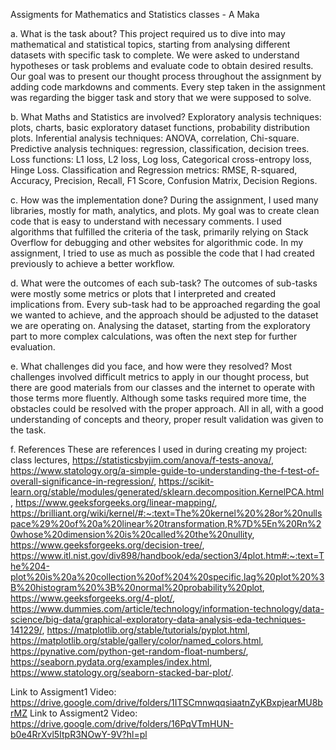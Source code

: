 Assigments for Mathematics and Statistics classes - A Maka

a. What is the task about?
This project required us to dive into may mathematical and statistical topics, starting from analysing different datasets with specific task to complete. We were asked to understand hypotheses or task problems and evaluate code to obtain desired results. Our goal was to present our thought process throughout the assignment by adding code markdowns and comments. Every step taken in the assignment was regarding the bigger task and story that we were supposed to solve.

b. What Maths and Statistics are involved?
Exploratory analysis techniques: plots, charts, basic exploratory dataset functions, probability distribution plots.
Inferential analysis techniques: ANOVA, correlation, Chi-square.
Predictive analysis techniques: regression, classification, decision trees.
Loss functions: L1 loss, L2 loss, Log loss, Categorical cross-entropy loss, Hinge Loss.
Classification and Regression metrics: RMSE, R-squared, Accuracy, Precision, Recall, F1 Score, Confusion Matrix, Decision Regions.

c. How was the implementation done?
During the assignment, I used many libraries, mostly for math, analytics, and plots. My goal was to create clean code that is easy to understand with necessary comments. I used algorithms that fulfilled the criteria of the task, primarily relying on Stack Overflow for debugging and other websites for algorithmic code. In my assignment, I tried to use as much as possible the code that I had created previously to achieve a better workflow.

d. What were the outcomes of each sub-task?
The outcomes of sub-tasks were mostly some metrics or plots that I interpreted and created implications from. Every sub-task had to be approached regarding the goal we wanted to achieve, and the approach should be adjusted to the dataset we are operating on. Analysing the dataset, starting from the exploratory part to more complex calculations, was often the next step for further evaluation.

e. What challenges did you face, and how were they resolved?
Most challenges involved difficult metrics to apply in our thought process, but there are good materials from our classes and the internet to operate with those terms more fluently. Although some tasks required more time, the obstacles could be resolved with the proper approach. All in all, with a good understanding of concepts and theory, proper result validation was given to the task.

f. References
These are references I used in during creating my project:
class lectures, https://statisticsbyjim.com/anova/f-tests-anova/, 
https://www.statology.org/a-simple-guide-to-understanding-the-f-test-of-overall-significance-in-regression/,
https://scikit-learn.org/stable/modules/generated/sklearn.decomposition.KernelPCA.html, https://www.geeksforgeeks.org/linear-mapping/, https://brilliant.org/wiki/kernel/#:~:text=The%20kernel%20%28or%20nullspace%29%20of%20a%20linear%20transformation,R%7D%5En%20Rn%20whose%20dimension%20is%20called%20the%20nullity,  
https://www.geeksforgeeks.org/decision-tree/,
https://www.itl.nist.gov/div898/handbook/eda/section3/4plot.htm#:~:text=The%204-plot%20is%20a%20collection%20of%204%20specific,lag%20plot%20%3B%20histogram%20%3B%20normal%20probability%20plot,
https://www.geeksforgeeks.org/4-plot/,
https://www.dummies.com/article/technology/information-technology/data-science/big-data/graphical-exploratory-data-analysis-eda-techniques-141229/,
https://matplotlib.org/stable/tutorials/pyplot.html,
https://matplotlib.org/stable/gallery/color/named_colors.html,
https://pynative.com/python-get-random-float-numbers/,
https://seaborn.pydata.org/examples/index.html,
https://www.statology.org/seaborn-stacked-bar-plot/.


Link to Assigment1 Video: https://drive.google.com/drive/folders/1ITSCmnwqqsiaatnZyKBxpjearMU8brMZ
Link to Assigment2 Video: https://drive.google.com/drive/folders/16PqVTmHUN-b0e4RrXvl5ItpR3NOwY-9V?hl=pl
